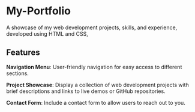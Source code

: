 # My-Portfolio
A showcase of my web development projects, skills, and experience, developed using HTML and CSS,

## Features
**Navigation Menu**: User-friendly navigation for easy access to different sections.

**Project Showcase**: Display a collection of web development projects with brief descriptions and links to live demos or GitHub repositories.

**Contact Form**: Include a contact form to allow users to reach out to you.
